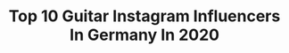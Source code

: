 ---
title: Top 10 Guitar Instagram Influencers In Germany In 2020
description: >-
  Find top guitar Instagram influencers in Germany in 2020. Most popular hashtags: #musician #guitar #guitarist #music.
platform: Instagram
profiles:
  - username: "casperstarreveld"
    fullname: >-
      Casper Starreveld
    location: "Germany"
    followers: 12443
    engagement: 1197
    commentsToLikes: 0.036275
    id: ck6trlj36zobw0j71hsoqx1qo
    verified: false
    hashtags: "#vval, #ahoy, #spotifysingles, #ziggodome"
  - username: "martinablazeska"
    fullname: >-
      Martina Blazeska
    location: "Germany"
    followers: 15437
    engagement: 962
    commentsToLikes: 0.024316
    id: ck14gg8w652lo0i19p30pja4z
    verified: false
    hashtags: "#thenammshow, #badguy, #elixirstrings, #telecaster"
  - username: "g.force.club"
    fullname: >-
      G-Force Club
    location: "Germany"
    followers: 8548
    engagement: 1188
    commentsToLikes: 0.013980
    id: ck0w4voey0mwo0i19cgwy5v4q
    verified: false
    hashtags: "#guitarist, #ernieball, #peavey, #floydrose"
  - username: "missalliemusic"
    fullname: >-
      Miss Allie
    location: "Germany"
    followers: 15458
    engagement: 523
    commentsToLikes: 0.066559
    id: ck5hlsqusksg80i11azoresd6
    verified: false
    hashtags: "#musikerin, #auftour, #gender, #locken"
  - username: "panchitocia"
    fullname: >-
      Pancho Cia
    location: "Germany"
    followers: 77186
    engagement: 995
    commentsToLikes: 0.038808
    id: ck5hgylja5gsj0i11msck8wws
    verified: false
    hashtags: "#qvtour, #quierovolvertour"
  - username: "julius_imhood"
    fullname: >-
      Julius Imhäuser
    location: "Germany"
    followers: 7956
    engagement: 1605
    commentsToLikes: 0.041495
    id: ck6tv298djrbi0j71604a6lzj
    verified: false
    hashtags: "#suhrcustom, #guitarra, #drums, #drumsdrumsdrums"
  - username: "josiestickdorn"
    fullname: >-
      Josie Stickdorn
    location: "Germany"
    followers: 118903
    engagement: 1707
    commentsToLikes: 0.039601
    id: ck5hdhei7nfxb0i11u292w2q6
    verified: false
    hashtags: "#18, #birthday, #linkinpark, #tribute"
  - username: "albert_draufgaenger"
    fullname: >-
      Albert-Mario Lampel
    location: "Germany"
    followers: 16729
    engagement: 801
    commentsToLikes: 0.007240
    id: ck14ljudvv1v20i19zn2fyo1k
    verified: false
    hashtags: "#diedraufg, #coronavirus, #danke, #tourlife"
  - username: "dyepainter"
    fullname: >-
      Bulli
    location: "Germany"
    followers: 10309
    engagement: 1475
    commentsToLikes: 0.038639
    id: ck55n8tvv5p8u0i11uecwx3nj
    verified: false
    hashtags: "#vwbus, #classicvw, #photooftheday, #naturaleza"
  - username: "iljajohnlappin"
    fullname: >-
      Ilja John Lappin
    location: "Germany"
    followers: 5833
    engagement: 697
    commentsToLikes: 0.021512
    id: ck5cjfbbzulxe0i11b1a5h59y
    verified: false
    hashtags: "#touring, #filming, #wirtz, #thankyou"
---